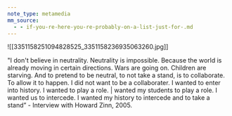```yaml
---
note_type: metamedia
mm_source:
  - - if-you-re-here-you-re-probably-on-a-list-just-for-.md
---
```


![[3351158251094828525_3351158236935063260.jpg]]

"I don't believe in neutrality.
Neutrality is impossible. Because the
world is already moving in certain
directions. Wars are going on.
Children are starving. And to
pretend to be neutral, to not take a
stand, is to collaborate. To allow it to
happen. I did not want to be a
collaborater. I wanted to enter into
history. I wanted to play a role. |
wanted my students to play a role. I
wanted us to intercede. I wanted my
history to intercede and to take a
stand” - Interview with Howard
Zinn, 2005.

